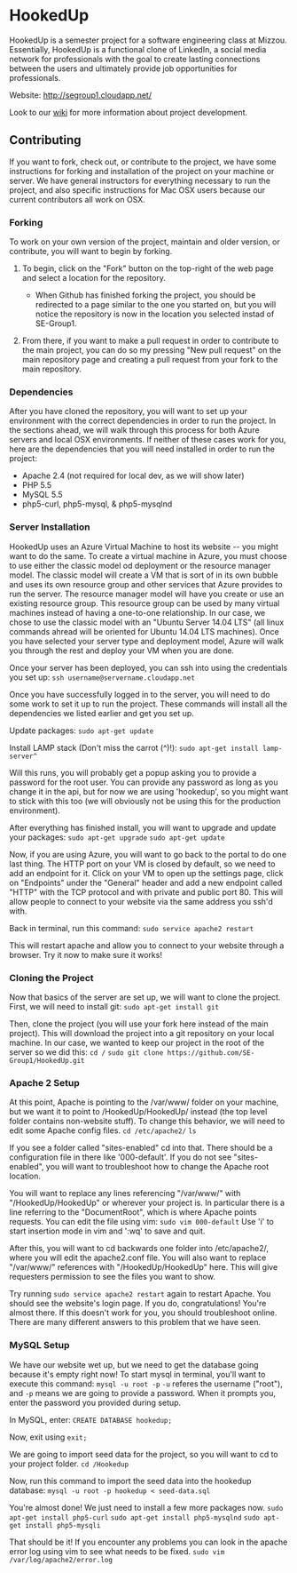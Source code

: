 # HookedUp

HookedUp is a semester project for a software engineering class at Mizzou. Essentially, HookedUp is a functional clone of LinkedIn, a social media network for professionals with the goal to create lasting connections between the users and ultimately provide job opportunities for professionals.

Website: http://segroup1.cloudapp.net/

Look to our [wiki](https://github.com/SE-Group1/HookedUp/wiki) for more information about project development.

## Contributing

If you want to fork, check out, or contribute to the project, we have some instructions for forking and installation of the project on your machine or server. We have general instructors for everything necessary to run the project, and also specific instructions for Mac OSX users because our current contributors all work on OSX.

### Forking

To work on your own version of the project, maintain and older version, or contribute, you will want to begin by forking.

1) To begin, click on the "Fork" button on the top-right of the web page and select a location for the repository.

    * When Github has finished forking the project, you should be redirected to a page similar to the one you started on, but you will notice the repository is now in the location you selected instad of SE-Group1.

2) From there, if you want to make a pull request in order to contribute to the main project, you can do so my pressing "New pull request" on the main repository page and creating a pull request from your fork to the main repository.

### Dependencies

After you have cloned the repository, you will want to set up your environment with the correct dependencies in order to run the project. In the sections ahead, we will walk through this process for both Azure servers and local OSX environments. If neither of these cases work for you, here are the dependencies that you will need installed in order to run the project:

* Apache 2.4 (not required for local dev, as we will show later)
* PHP 5.5
* MySQL 5.5
* php5-curl, php5-mysql, & php5-mysqlnd

### Server Installation

HookedUp uses an Azure Virtual Machine to host its website -- you might want to do the same. To create a virtual machine in Azure, you must choose to use either the classic model od deployment or the resource manager model. The classic model will create a VM that is sort of in its own bubble and uses its own resource group and other services that Azure provides to run the server. The resource manager model will have you create or use an existing resource group. This resource group can be used by many virtual machines instead of having a one-to-one relationship. In our case, we chose to use the classic model with an "Ubuntu Server 14.04 LTS" (all linux commands ahread will be oriented for Ubuntu 14.04 LTS machines). Once you have selected your server type and deployment model, Azure will walk you through the rest and deploy your VM when you are done.

Once your server has been deployed, you can ssh into using the credentials you set up:
```ssh username@servername.cloudapp.net```

Once you have successfully logged in to the server, you will need to do some work to set it up to run the project. These commands will install all the dependencies we listed earlier and get you set up.

Update packages:
```sudo apt-get update```

Install LAMP stack (Don't miss the carrot (^)!):
```sudo apt-get install lamp-server^```

Will this runs, you will probably get a popup asking you to provide a password for the root user. You can provide any password as long as you change it in the api, but for now we are using 'hookedup', so you might want to stick with this too (we will obviously not be using this for the production environment).

After everything has finished install, you will want to upgrade and update your packages:
```sudo apt-get upgrade```
```sudo apt-get update```

Now, if you are using Azure, you will want to go back to the portal to do one last thing. The HTTP port on your VM is closed by default, so we need to add an endpoint for it. Click on your VM to open up the settings page, click on "Endpoints" under the "General" header and add a new endpoint called "HTTP" with the TCP protocol and with private and public port 80. This will allow people to connect to your website via the same address you ssh'd with.

Back in terminal, run this command:
```sudo service apache2 restart```

This will restart apache and allow you to connect to your website through a browser. Try it now to make sure it works!

### Cloning the Project

Now that basics of the server are set up, we will want to clone the project. First, we will need to install git:
```sudo apt-get install git```

Then, clone the project (you will use your fork here instead of the main project). This will download the project into a git repository on your local machine. In our case, we wanted to keep our project in the root of the server so we did this:
```cd /```
```sudo git clone https://github.com/SE-Group1/HookedUp.git```

### Apache 2 Setup

At this point, Apache is pointing to the /var/www/ folder on your machine, but we want it to point to /HookedUp/HookedUp/ instead (the top level folder contains non-website stuff). To change this behavior, we will need to edit some Apache config files.
```cd /etc/apache2/```
```ls```

If you see a folder called "sites-enabled" cd into that. There should be a configuration file in there like '000-default'.
If you do not see "sites-enabled", you will want to troubleshoot how to change the Apache root location.

You will want to replace any lines referencing "/var/www/" with "/HookedUp/HookedUp" or wherever your project is. In particular there is a line referring to the "DocumentRoot", which is where Apache points requests. You can edit the file using vim:
```sudo vim 000-default```
Use 'i' to start insertion mode in vim and ':wq' to save and quit.

After this, you will want to cd backwards one folder into /etc/apache2/, where you will edit the apache2.conf file. You will also want to replace "/var/www/" references with "/HookedUp/HookedUp" here. This will give requesters permission to see the files you want to show.

Try running ```sudo service apache2 restart``` again to restart Apache. You should see the website's login page. If you do, congratulations! You're almost there. If this doesn't work for you, you should troubleshoot online. There are many different answers to this problem that we have seen.

### MySQL Setup

We have our website wet up, but we need to get the database going because it's empty right now! To start mysql in terminal, you'll want to execute this command:
```mysql -u root -p```
`-u` referes the username ("root"), and `-p` means we are going to provide a password. When it prompts you, enter the password you provided during setup.

In MySQL, enter:
```CREATE DATABASE hookedup;```

Now, exit using `exit;`

We are going to import seed data for the project, so you will want to cd to your project folder.
```cd /Hookedup```

Now, run this command to import the seed data into the hookedup database:
```mysql -u root -p hookedup < seed-data.sql```

You're almost done! We just need to install a few more packages now.
```sudo apt-get install php5-curl```
```sudo apt-get install php5-mysqlnd```
```sudo apt-get install php5-mysqli```

That should be it! If you encounter any problems you can look in the apache error log using vim to see what needs to be fixed.
```sudo vim /var/log/apache2/error.log```